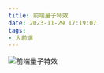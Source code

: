 ```yaml
---
title: 前端量子特效
date: 2023-11-29 17:19:07
tags:
- 大前端
---
```



![前端量子特效](/pic/笔记/随笔/前端量子特效/量子纠缠特效.gif)